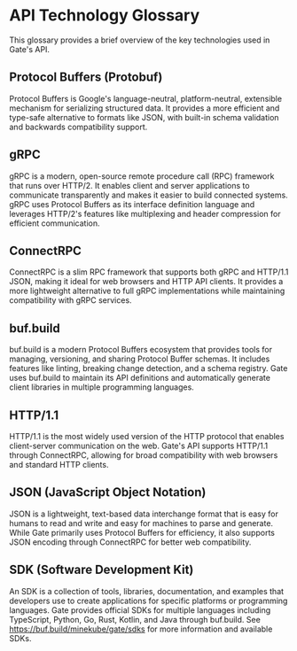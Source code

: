 # API Technology Glossary

This glossary provides a brief overview of the key technologies used in Gate's API.

## Protocol Buffers (Protobuf)

Protocol Buffers is Google's language-neutral, platform-neutral, extensible mechanism for serializing structured data. It provides a more efficient and type-safe alternative to formats like JSON, with built-in schema validation and backwards compatibility support.

## gRPC

gRPC is a modern, open-source remote procedure call (RPC) framework that runs over HTTP/2. It enables client and server applications to communicate transparently and makes it easier to build connected systems. gRPC uses Protocol Buffers as its interface definition language and leverages HTTP/2's features like multiplexing and header compression for efficient communication.

## ConnectRPC

ConnectRPC is a slim RPC framework that supports both gRPC and HTTP/1.1 JSON, making it ideal for web browsers and HTTP API clients. It provides a more lightweight alternative to full gRPC implementations while maintaining compatibility with gRPC services.

## buf.build

buf.build is a modern Protocol Buffers ecosystem that provides tools for managing, versioning, and sharing Protocol Buffer schemas. It includes features like linting, breaking change detection, and a schema registry. Gate uses buf.build to maintain its API definitions and automatically generate client libraries in multiple programming languages.

## HTTP/1.1

HTTP/1.1 is the most widely used version of the HTTP protocol that enables client-server communication on the web. Gate's API supports HTTP/1.1 through ConnectRPC, allowing for broad compatibility with web browsers and standard HTTP clients.

## JSON (JavaScript Object Notation)

JSON is a lightweight, text-based data interchange format that is easy for humans to read and write and easy for machines to parse and generate. While Gate primarily uses Protocol Buffers for efficiency, it also supports JSON encoding through ConnectRPC for better web compatibility.

## SDK (Software Development Kit)

An SDK is a collection of tools, libraries, documentation, and examples that developers use to create applications for specific platforms or programming languages. Gate provides official SDKs for multiple languages including TypeScript, Python, Go, Rust, Kotlin, and Java through buf.build. See https://buf.build/minekube/gate/sdks for more information and available SDKs.